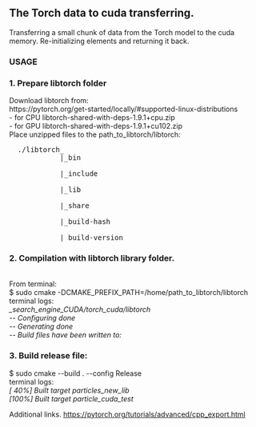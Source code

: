 <h2> The Torch data to cuda transferring.</h2>
Transferring a small chunk of data from the Torch model to the cuda memory. Re-initializing elements and returning it back.<br>
<h3>USAGE<br></h3>
<h3>
  1. Prepare libtorch folder<br></h3>
  Download libtorch from: <br>
  https://pytorch.org/get-started/locally/#supported-linux-distributions<br>
   - for CPU libtorch-shared-with-deps-1.9.1+cpu.zip<br>
   - for GPU libtorch-shared-with-deps-1.9.1+cu102.zip<br>
Place unzipped files to the path_to_libtorch/libtorch: <br>
  <pre>
  ./libtorch_
       &nbsp;&nbsp;&nbsp  |_bin<br>
       &nbsp;&nbsp;&nbsp  |_include<br>
       &nbsp;&nbsp;&nbsp  |_lib<br>
       &nbsp;&nbsp;&nbsp  |_share<br>
       &nbsp;&nbsp;&nbsp  |_build-hash<br>
       &nbsp;&nbsp;&nbsp  |_build-version<br></pre>

  
<h3>2. Compilation with libtorch library folder. </h3><br>
  From terminal:<br>
  $ sudo cmake -DCMAKE_PREFIX_PATH=/home/path_to_libtorch/libtorch<br>
terminal logs:<br><i>
_search_engine_CUDA/torch_cuda/libtorch<br>
-- Configuring done<br>
-- Generating done<br>
-- Build files have been written to:<br>
  </i>
<h3>3. Build release file:<br></h3>
  $ sudo cmake --build . --config Release <br>
terminal logs:<br>
<i>
[ 40%] Built target particles_new_lib<br>
[100%] Built target particle_cuda_test<br>
</i>

  
  Additional links.
  https://pytorch.org/tutorials/advanced/cpp_export.html
